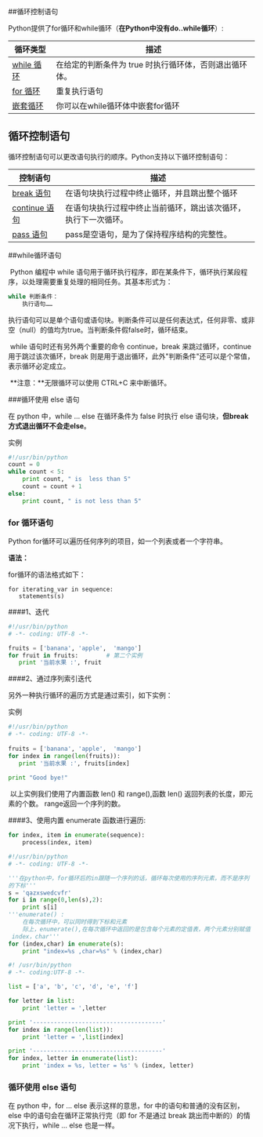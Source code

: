 ##循环控制语句

Python提供了for循环和while循环（**在Python中没有do..while循环**）:

| 循环类型                                     | 描述                             |
| ---------------------------------------- | ------------------------------ |
| [while 循环](http://www.runoob.com/python/python-while-loop.html) | 在给定的判断条件为 true 时执行循环体，否则退出循环体。 |
| [for 循环](http://www.runoob.com/python/python-for-loop.html) | 重复执行语句                         |
| [嵌套循环](http://www.runoob.com/python/python-nested-loops.html) | 你可以在while循环体中嵌套for循环           |



## 循环控制语句

循环控制语句可以更改语句执行的顺序。Python支持以下循环控制语句：

| 控制语句                                     | 描述                              |
| ---------------------------------------- | ------------------------------- |
| [break 语句](http://www.runoob.com/python/python-break-statement.html) | 在语句块执行过程中终止循环，并且跳出整个循环          |
| [continue 语句](http://www.runoob.com/python/python-continue-statement.html) | 在语句块执行过程中终止当前循环，跳出该次循环，执行下一次循环。 |
| [pass 语句](http://www.runoob.com/python/python-pass-statement.html) | pass是空语句，是为了保持程序结构的完整性。         |



##while循环语句

​	Python 编程中 while 语句用于循环执行程序，即在某条件下，循环执行某段程序，以处理需要重复处理的相同任务。其基本形式为：

```python
while 判断条件：
    执行语句……
```

​	执行语句可以是单个语句或语句块。判断条件可以是任何表达式，任何非零、或非空（null）的值均为true。当判断条件假false时，循环结束。

​	while 语句时还有另外两个重要的命令 continue，break 来跳过循环，continue 用于跳过该次循环，break 则是用于退出循环，此外"判断条件"还可以是个常值，表示循环必定成立。

​	**注意：**无限循环可以使用 CTRL+C 来中断循环。

###循环使用 else 语句

在 python 中，while … else 在循环条件为 false 时执行 else 语句块，**但break方式退出循环不会走else**。

实例

```python
#!/usr/bin/python 
count = 0
while count < 5:   
    print count, " is  less than 5"   
    count = count + 1
else:   
    print count, " is not less than 5"
```



### for 循环语句

Python for循环可以遍历任何序列的项目，如一个列表或者一个字符串。

**语法：**

for循环的语法格式如下：

```
for iterating_var in sequence:
   statements(s)
```



####1、迭代

```python
#!/usr/bin/python
# -*- coding: UTF-8 -*-

fruits = ['banana', 'apple',  'mango']
for fruit in fruits:        # 第二个实例
   print '当前水果 :', fruit
```



####2、通过序列索引迭代

另外一种执行循环的遍历方式是通过索引，如下实例：

实例

```python
#!/usr/bin/python
# -*- coding: UTF-8 -*-
 
fruits = ['banana', 'apple',  'mango']
for index in range(len(fruits)):
   print '当前水果 :', fruits[index]
 
print "Good bye!"
```

​	以上实例我们使用了内置函数 len() 和 range(),函数 len() 返回列表的长度，即元素的个数。 range返回一个序列的数。



####3、使用内置 enumerate 函数进行遍历:

```python
for index, item in enumerate(sequence):
    process(index, item)
```

```python
#!/usr/bin/python
# -*- coding: UTF-8 -*-

'''在python中，for循环后的in跟随一个序列的话，循环每次使用的序列元素，而不是序列
的下标'''
s = 'qazxswedcvfr'
for i in range(0,len(s),2):
    print s[i]
'''enumerate() :
    在每次循环中，可以同时得到下标和元素
    际上，enumerate(),在每次循环中返回的是包含每个元素的定值表，两个元素分别赋值
 index，char'''
for (index,char) in enumerate(s):
    print "index=%s ,char=%s" % (index,char)
```



```python
#! /usr/bin/python
# -*- coding:UTF-8 -*-

list = ['a', 'b', 'c', 'd', 'e', 'f']

for letter in list:
    print 'letter = ',letter

print '-------------------------------------'
for index in range(len(list)):
    print 'letter = ',list[index]

print '-------------------------------------'
for index, letter in enumerate(list):
    print 'index = %s, letter = %s' % (index, letter)
```



### 循环使用 else 语句

在 python 中，for … else 表示这样的意思，for 中的语句和普通的没有区别，else 中的语句会在循环正常执行完（即 for 不是通过 break 跳出而中断的）的情况下执行，while … else 也是一样。